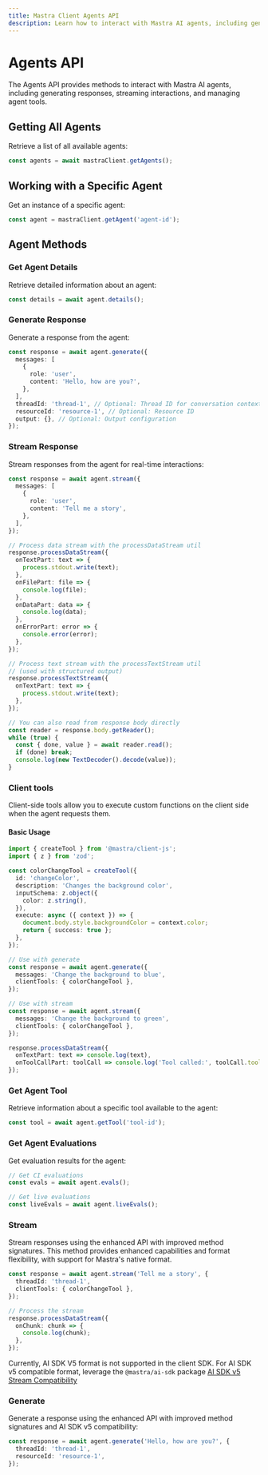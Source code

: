 ```yaml
---
title: Mastra Client Agents API
description: Learn how to interact with Mastra AI agents, including generating responses, streaming interactions, and managing agent tools using the client-js SDK.
---
```


# Agents API

The Agents API provides methods to interact with Mastra AI agents, including generating responses, streaming interactions, and managing agent tools.

## Getting All Agents

Retrieve a list of all available agents:

```typescript
const agents = await mastraClient.getAgents();
```

## Working with a Specific Agent

Get an instance of a specific agent:

```typescript
const agent = mastraClient.getAgent('agent-id');
```

## Agent Methods

### Get Agent Details

Retrieve detailed information about an agent:

```typescript
const details = await agent.details();
```

### Generate Response

Generate a response from the agent:

```typescript
const response = await agent.generate({
  messages: [
    {
      role: 'user',
      content: 'Hello, how are you?',
    },
  ],
  threadId: 'thread-1', // Optional: Thread ID for conversation context
  resourceId: 'resource-1', // Optional: Resource ID
  output: {}, // Optional: Output configuration
});
```

### Stream Response

Stream responses from the agent for real-time interactions:

```typescript
const response = await agent.stream({
  messages: [
    {
      role: 'user',
      content: 'Tell me a story',
    },
  ],
});

// Process data stream with the processDataStream util
response.processDataStream({
  onTextPart: text => {
    process.stdout.write(text);
  },
  onFilePart: file => {
    console.log(file);
  },
  onDataPart: data => {
    console.log(data);
  },
  onErrorPart: error => {
    console.error(error);
  },
});

// Process text stream with the processTextStream util
// (used with structured output)
response.processTextStream({
  onTextPart: text => {
    process.stdout.write(text);
  },
});

// You can also read from response body directly
const reader = response.body.getReader();
while (true) {
  const { done, value } = await reader.read();
  if (done) break;
  console.log(new TextDecoder().decode(value));
}
```

### Client tools

Client-side tools allow you to execute custom functions on the client side when the agent requests them.

#### Basic Usage

```typescript
import { createTool } from '@mastra/client-js';
import { z } from 'zod';

const colorChangeTool = createTool({
  id: 'changeColor',
  description: 'Changes the background color',
  inputSchema: z.object({
    color: z.string(),
  }),
  execute: async ({ context }) => {
    document.body.style.backgroundColor = context.color;
    return { success: true };
  },
});

// Use with generate
const response = await agent.generate({
  messages: 'Change the background to blue',
  clientTools: { colorChangeTool },
});

// Use with stream
const response = await agent.stream({
  messages: 'Change the background to green',
  clientTools: { colorChangeTool },
});

response.processDataStream({
  onTextPart: text => console.log(text),
  onToolCallPart: toolCall => console.log('Tool called:', toolCall.toolName),
});
```

### Get Agent Tool

Retrieve information about a specific tool available to the agent:

```typescript
const tool = await agent.getTool('tool-id');
```

### Get Agent Evaluations

Get evaluation results for the agent:

```typescript
// Get CI evaluations
const evals = await agent.evals();

// Get live evaluations
const liveEvals = await agent.liveEvals();
```

### Stream

Stream responses using the enhanced API with improved method signatures. This method provides enhanced capabilities and format flexibility, with support for Mastra's native format.

```typescript
const response = await agent.stream('Tell me a story', {
  threadId: 'thread-1',
  clientTools: { colorChangeTool },
});

// Process the stream
response.processDataStream({
  onChunk: chunk => {
    console.log(chunk);
  },
});
```

Currently, AI SDK V5 format is not supported in the client SDK.
For AI SDK v5 compatible format, leverage the `@mastra/ai-sdk` package
[AI SDK v5 Stream Compatibility](/docs/frameworks/agentic-uis/ai-sdk#stream-transformations)

### Generate

Generate a response using the enhanced API with improved method signatures and AI SDK v5 compatibility:

```typescript
const response = await agent.generate('Hello, how are you?', {
  threadId: 'thread-1',
  resourceId: 'resource-1',
});
```
